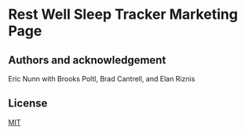 # Rest Well Sleep Tracker Marketing Page


## Authors and acknowledgement

Eric Nunn with Brooks Poltl, Brad Cantrell, and Elan Riznis

## License
[MIT](https://choosealicense.com/licenses/mit/)